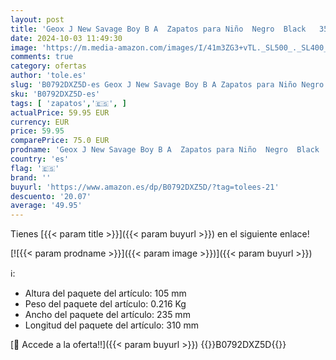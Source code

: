 ```yaml
---
layout: post
title: 'Geox J New Savage Boy B A  Zapatos para Niño  Negro  Black   35 EU'
date: 2024-10-03 11:49:30
image: 'https://m.media-amazon.com/images/I/41m3ZG3+vTL._SL500_._SL400_.jpg'
comments: true
category: ofertas
author: 'tole.es'
slug: 'B0792DXZ5D-es Geox J New Savage Boy B A Zapatos para Niño Negro Black 35 EU'
sku: 'B0792DXZ5D-es'
tags: [ 'zapatos','🇪🇸', ]
actualPrice: 59.95 EUR
currency: EUR
price: 59.95
comparePrice: 75.0 EUR
prodname: 'Geox J New Savage Boy B A  Zapatos para Niño  Negro  Black   35 EU'
country: 'es'
flag: '🇪🇸'
brand: ''
buyurl: 'https://www.amazon.es/dp/B0792DXZ5D/?tag=tolees-21'
descuento: '20.07'
average: '49.95'
---
```


Tienes [{{< param title >}}]({{< param buyurl >}}) en el siguiente enlace!

[![{{< param prodname >}}]({{< param image >}})]({{< param buyurl >}})

ℹ️:

- Altura del paquete del artículo: 105 mm
- Peso del paquete del artículo: 0.216 Kg
- Ancho del paquete del artículo: 235 mm
- Longitud del paquete del artículo: 310 mm

[🛒 Accede a la oferta!!]({{< param buyurl >}})
{{<world>}}B0792DXZ5D{{</world>}}
